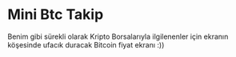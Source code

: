 # Mini Btc Takip

Benim gibi sürekli olarak Kripto Borsalarıyla ilgilenenler için ekranın köşesinde ufacık duracak Bitcoin fiyat ekranı :))
